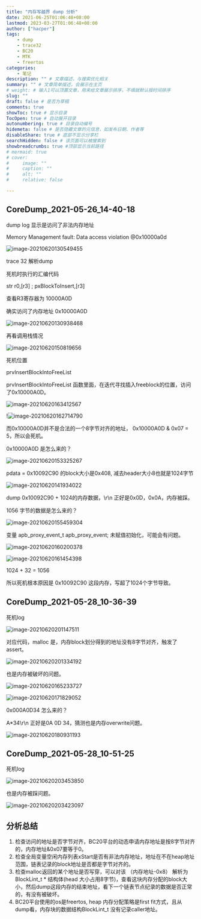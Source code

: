 ```yaml
---
title: "内存写越界 dump 分析"
date: 2021-06-25T01:06:48+08:00
lastmod: 2023-03-27T01:06:48+08:00
author: ["hacper"]
tags:
    - dump
    - trace32
    - BC20
    - MTK
    - freertos
categories:
    - 笔记
description: "" # 文章描述，与搜索优化相关
summary: "" # 文章简单描述，会展示在主页
# weight: # 输入1可以顶置文章，用来给文章展示排序，不填就默认按时间排序
slug: ""
draft: false # 是否为草稿
comments: true
showToc: true # 显示目录
TocOpen: true # 自动展开目录
autonumbering: true # 目录自动编号
hidemeta: false # 是否隐藏文章的元信息，如发布日期、作者等
disableShare: true # 底部不显示分享栏
searchHidden: false # 该页面可以被搜索到
showbreadcrumbs: true #顶部显示当前路径
# mermaid: true
# cover:
#     image: ""
#     caption: ""
#     alt: ""
#     relative: false

---
```


## CoreDump_2021-05-26_14-40-18

dump log 显示是访问了非法内存地址

Memory Management fault: Data access violation @0x10000a0d

![image-20210620130549455](https://cdn.staticaly.com/gh/hacperme/picx_hosting@master/20210507/image-20210620130549455.1o6wvomgeb28.png)

trace 32 解析dump

死机时执行的汇编代码

 str     r0,[r3]          ; pxBlockToInsert,[r3] 

查看R3寄存器为 10000A0D

确实访问了内存地址 0x10000A0D

![image-20210620130938468](https://cdn.staticaly.com/gh/hacperme/picx_hosting@master/20210507/image-20210620130938468.2rkaw9oxk9q0.png)

再看调用栈情况

![image-20210620150819656](https://cdn.staticaly.com/gh/hacperme/picx_hosting@master/20210507/image-20210620150819656.7ipakvfs4hw0.png)

死机位置

prvInsertBlockIntoFreeList



prvInsertBlockIntoFreeList 函数里面，在迭代寻找插入freeblock的位置，访问了0x10000A0D。





![image-20210620163412567](https://cdn.staticaly.com/gh/hacperme/picx_hosting@master/20210507/image-20210620163412567.4hv0mf6agzg0.png)

!![image-20210620162714790](https://cdn.staticaly.com/gh/hacperme/picx_hosting@master/20210507/image-20210620162714790.2461hw6qyqww.png)

而0x10000A0D并不是合法的一个8字节对齐的地址， 0x10000A0D & 0x07 = 5，所以会死机。



0x10000A0D 是怎么来的？

![image-20210620153325267](https://cdn.staticaly.com/gh/hacperme/picx_hosting@master/20210507/image-20210620153325267.5xuitbr0j300.png)

pdata = 0x10092C90 的block大小是0x408, 减去header大小8也就是1024字节

![image-20210620141934022](https://cdn.staticaly.com/gh/hacperme/picx_hosting@master/20210507/image-20210620141934022.4z63idupbwo0.png)

dump 0x10092C90 + 1024的内存数据，\r\n 正好是0x0D，0x0A，内存被踩。



1056 字节的数据是怎么来的？

![image-20210620155459304](https://cdn.staticaly.com/gh/hacperme/picx_hosting@master/20210507/image-20210620155459304.1lpiae7j60m8.png)

变量 apb_proxy_event_t apb_proxy_event; 未赋值初始化，可能会有问题。

![image-20210620160200378](https://cdn.staticaly.com/gh/hacperme/picx_hosting@master/20210507/image-20210620160200378.329seveimha0.png)

![image-20210620161454398](https://cdn.staticaly.com/gh/hacperme/picx_hosting@master/20210507/image-20210620161454398.cnlx6v3k7o0.png)

1024 + 32 = 1056

所以死机根本原因是 0x10092C90  这段内存，写超了1024个字节导致。



## CoreDump_2021-05-28_10-36-39

死机log

![image-20210620201147511](https://cdn.staticaly.com/gh/hacperme/picx_hosting@master/20210507/image-20210620201147511.ufbv4tnvubk.png)

对应代码，malloc 是，内存block划分得到的地址没有8字节对齐，触发了assert。

![image-20210620201334192](https://cdn.staticaly.com/gh/hacperme/picx_hosting@master/20210507/image-20210620201334192.4ps9mpg3ccc0.png)

也是内存被破坏的问题。

![image-20210620165233727](https://cdn.staticaly.com/gh/hacperme/picx_hosting@master/20210507/image-20210620165233727.28qkp47nnlj4.png)

![image-20210620171829052](https://cdn.staticaly.com/gh/hacperme/picx_hosting@master/20210507/image-20210620171829052.zg7hibkksjk.png)

0x000A0D34 怎么来的？

A*34\r\n 正好是0A 0D 34，猜测也是内存overwrite问题。

![image-20210620180931193](https://cdn.staticaly.com/gh/hacperme/picx_hosting@master/20210507/image-20210620180931193.13d0evmpj6cg.png)

## CoreDump_2021-05-28_10-51-25

死机log

![image-20210620203453850](https://cdn.staticaly.com/gh/hacperme/picx_hosting@master/20210507/image-20210620203453850.6415e2cvr7s0.png)

也是内存被踩问题。

![image-20210620203423097](https://cdn.staticaly.com/gh/hacperme/picx_hosting@master/20210507/image-20210620203423097.6f1v04u6sl80.png)



## 分析总结

1. 检查访问的地址是否字节对齐，BC20平台的动态申请内存地址是按8字节对齐的，内存地址&0x07要等于0。
2. 检查全局变量空闲内存列表xStart是否有非法内存地址，地址在不在heap地址范围，链表记录的block地址是否都是字节对齐的。
3. 检查malloc返回的某个地址是否写穿，可以对该 （内存地址-0x8） 解析为 BlockLint_t * 结构体(head 大小占用8字节)，查看这块内存分配的block大小，然后dump这段内存的结束地址，看下一个链表节点纪录的数据是否正常的，有没有被破坏。
4. BC20平台使用的os是freertos, heap 内存分配策略是first fit方式，且从dump看，内存块的数据结构BlockLint_t 没有记录caller地址。